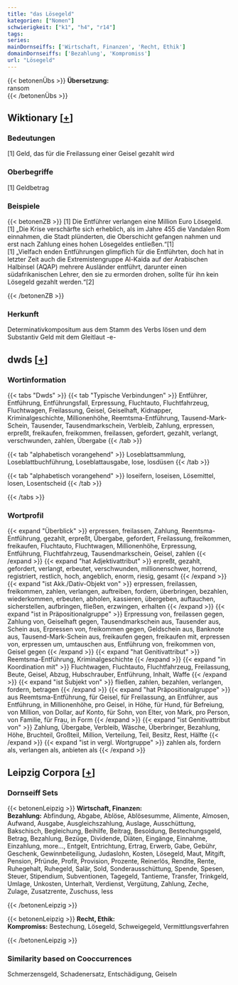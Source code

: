 ```yaml
---
title: "das Lösegeld"
kategorien: ["Nomen"]
schwierigkeit: ["k1", "h4", "r14"]
tags:
series:
mainDornseiffs: ['Wirtschaft, Finanzen', 'Recht, Ethik']
domainDornseiffs: ['Bezahlung', 'Kompromiss']
url: "Lösegeld"
---
```


{{< betonenÜbs >}}
**Übersetzung:**  
ransom  
{{< /betonenÜbs >}}

## Wiktionary [[+](https://de.wiktionary.org/wiki/Lösegeld)]

### Bedeutungen
[1] Geld, das für die Freilassung einer Geisel gezahlt wird  

### Oberbegriffe
[1] Geldbetrag  

### Beispiele
{{< betonenZB >}}
[1] Die Entführer verlangen eine Million Euro Lösegeld.  
[1] „Die Krise verschärfte sich erheblich, als im Jahre 455 die Vandalen Rom einnahmen, die Stadt plünderten, die Oberschicht gefangen nahmen und erst nach Zahlung eines hohen Lösegeldes entließen.“[1]  
[1] „Vielfach enden Entführungen glimpflich für die Entführten, doch hat in letzter Zeit auch die Extremistengruppe Al-Kaida auf der Arabischen Halbinsel (AQAP) mehrere Ausländer entführt, darunter einen südafrikanischen Lehrer, den sie zu ermorden drohen, sollte für ihn kein Lösegeld gezahlt werden.“[2]  

{{< /betonenZB >}}
### Herkunft
Determinativkompositum aus dem Stamm des Verbs lösen und dem Substantiv Geld mit dem Gleitlaut -e-  



## dwds [[+](https://www.dwds.de/wb/Lösegeld)]

### Wortinformation
{{< tabs "Dwds" >}}
{{< tab "Typische Verbindungen" >}}
Entführer, Entführung, Entführungsfall, Erpressung, Fluchtauto, Fluchtfahrzeug, Fluchtwagen, Freilassung, Geisel, Geiselhaft, Kidnapper, Kriminalgeschichte, Millionenhöhe, Reemtsma-Entführung, Tausend-Mark-Schein, Tausender, Tausendmarkschein, Verbleib, Zahlung, erpressen, erpreßt, freikaufen, freikommen, freilassen, gefordert, gezahlt, verlangt, verschwunden, zahlen, Übergabe
{{< /tab >}}

{{< tab "alphabetisch vorangehend" >}}
Loseblattsammlung, Loseblattbuchführung, Loseblattausgabe, lose, losdüsen
{{< /tab >}}

{{< tab "alphabetisch vorangehend" >}}
loseifern, loseisen, Lösemittel, losen, Losentscheid
{{< /tab >}}

{{< /tabs >}}

### Wortprofil
{{< expand "Überblick" >}} erpressen, freilassen, Zahlung, Reemtsma-Entführung, gezahlt, erpreßt, Übergabe, gefordert, Freilassung, freikommen, freikaufen, Fluchtauto, Fluchtwagen, Millionenhöhe, Erpressung, Entführung, Fluchtfahrzeug, Tausendmarkschein, Geisel, zahlen {{< /expand >}}
{{< expand "hat Adjektivattribut" >}} erpreßt, gezahlt, gefordert, verlangt, erbeutet, verschwunden, millionenschwer, horrend, registriert, restlich, hoch, angeblich, enorm, riesig, gesamt {{< /expand >}}
{{< expand "ist Akk./Dativ-Objekt von" >}} erpressen, freilassen, freikommen, zahlen, verlangen, auftreiben, fordern, überbringen, bezahlen, wiederkommen, erbeuten, abholen, kassieren, übergeben, auftauchen, sicherstellen, aufbringen, fließen, erzwingen, erhalten {{< /expand >}}
{{< expand "ist in Präpositionalgruppe" >}} Erpressung von, freilassen gegen, Zahlung von, Geiselhaft gegen, Tausendmarkschein aus, Tausender aus, Schein aus, Erpressen von, freikommen gegen, Geldschein aus, Banknote aus, Tausend-Mark-Schein aus, freikaufen gegen, freikaufen mit, erpressen von, erpressen um, umtauschen aus, Entführung von, freikommen von, Geisel gegen {{< /expand >}}
{{< expand "hat Genitivattribut" >}} Reemtsma-Entführung, Kriminalgeschichte {{< /expand >}}
{{< expand "in Koordination mit" >}} Fluchtwagen, Fluchtauto, Fluchtfahrzeug, Freilassung, Beute, Geisel, Abzug, Hubschrauber, Entführung, Inhalt, Waffe {{< /expand >}}
{{< expand "ist Subjekt von" >}} fließen, zahlen, bezahlen, verlangen, fordern, betragen {{< /expand >}}
{{< expand "hat Präpositionalgruppe" >}} aus Reemtsma-Entführung, für Geisel, für Freilassung, an Entführer, aus Entführung, in Millionenhöhe, pro Geisel, in Höhe, für Hund, für Befreiung, von Million, von Dollar, auf Konto, für Sohn, von Elter, von Mark, pro Person, von Familie, für Frau, in Form {{< /expand >}}
{{< expand "ist Genitivattribut von" >}} Zahlung, Übergabe, Verbleib, Wäsche, Überbringer, Bezahlung, Höhe, Bruchteil, Großteil, Million, Verteilung, Teil, Besitz, Rest, Hälfte {{< /expand >}}
{{< expand "ist in vergl. Wortgruppe" >}} zahlen als, fordern als, verlangen als, anbieten als {{< /expand >}}

## Leipzig Corpora [[+](https://corpora.uni-leipzig.de/en/res?word=Lösegeld&corpusId=deu_newscrawl-public_2018)]

### Dornseiff Sets
{{< betonenLeipzig >}}
**Wirtschaft, Finanzen:**  
**Bezahlung:** Abfindung, Abgabe, Ablöse, Ablösesumme, Alimente, Almosen, Aufwand, Ausgabe, Ausgleichszahlung, Auslage, Ausschüttung, Bakschisch, Begleichung, Beihilfe, Beitrag, Besoldung, Bestechungsgeld, Betrag, Bezahlung, Bezüge, Dividende, Diäten, Eingänge, Einnahme, Einzahlung, more..., Entgelt, Entrichtung, Ertrag, Erwerb, Gabe, Gebühr, Geschenk, Gewinnbeteiligung, Judaslohn, Kosten, Lösegeld, Maut, Mitgift, Pension, Pfründe, Profit, Provision, Prozente, Reinerlös, Rendite, Rente, Ruhegehalt, Ruhegeld, Salär, Sold, Sonderausschüttung, Spende, Spesen, Steuer, Stipendium, Subventionen, Tagegeld, Tantieme, Transfer, Trinkgeld, Umlage, Unkosten, Unterhalt, Verdienst, Vergütung, Zahlung, Zeche, Zulage, Zusatzrente, Zuschuss, less  

{{< /betonenLeipzig >}}


{{< betonenLeipzig >}}
**Recht, Ethik:**  
**Kompromiss:** Bestechung, Lösegeld, Schweigegeld, Vermittlungsverfahren  

{{< /betonenLeipzig >}}

### Similarity based on Cooccurrences
Schmerzensgeld, Schadenersatz, Entschädigung, Geiseln

